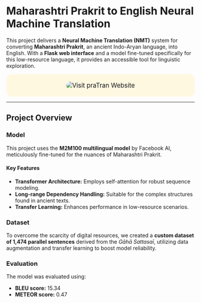 # Maharashtri Prakrit to English Neural Machine Translation

This project delivers a **Neural Machine Translation (NMT)** system for converting **Maharashtri Prakrit**, an ancient Indo-Aryan language, into English. With a **Flask web interface** and a model fine-tuned specifically for this low-resource language, it provides an accessible tool for linguistic exploration.

<div align="center" style="padding: 20px; background-color: #FFF8E1; border-radius: 15px;">

<a href="https://huggingface.co/spaces/sarch7040/praTran" target="_blank" style="text-decoration: none;">
    <img src="https://img.shields.io/badge/praTran-Explore%20Translation%20Model%20🌐-FF9933?style=for-the-badge&logo=Hugging%20Face&logoColor=white" alt="Visit praTran Website" style="border-radius: 12px; font-size: 1.2em;">
</a>

</div>

---

## Project Overview

### Model
This project uses the **M2M100 multilingual model** by Facebook AI, meticulously fine-tuned for the nuances of Maharashtri Prakrit.

#### Key Features
- **Transformer Architecture:** Employs self-attention for robust sequence modeling.
- **Long-range Dependency Handling:** Suitable for the complex structures found in ancient texts.
- **Transfer Learning:** Enhances performance in low-resource scenarios.

### Dataset
To overcome the scarcity of digital resources, we created a **custom dataset of 1,474 parallel sentences** derived from the *Gāhā Sattasaī*, utilizing data augmentation and transfer learning to boost model reliability.

### Evaluation
The model was evaluated using:
- **BLEU score:** 15.34
- **METEOR score:** 0.47
